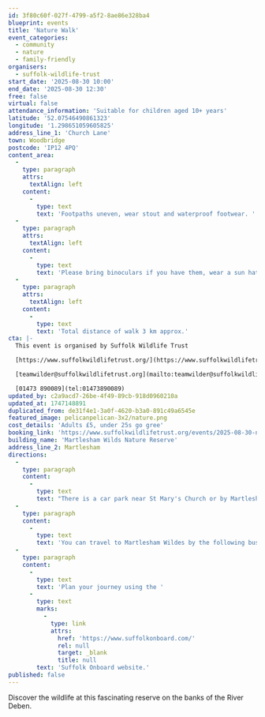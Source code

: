 ```yaml
---
id: 3f80c60f-027f-4799-a5f2-8ae86e328ba4
blueprint: events
title: 'Nature Walk'
event_categories:
  - community
  - nature
  - family-friendly
organisers:
  - suffolk-wildlife-trust
start_date: '2025-08-30 10:00'
end_date: '2025-08-30 12:30'
free: false
virtual: false
attendance_information: 'Suitable for children aged 10+ years'
latitude: '52.07546490861323'
longitude: '1.298651059605825'
address_line_1: 'Church Lane'
town: Woodbridge
postcode: 'IP12 4PQ'
content_area:
  -
    type: paragraph
    attrs:
      textAlign: left
    content:
      -
        type: text
        text: 'Footpaths uneven, wear stout and waterproof footwear. '
  -
    type: paragraph
    attrs:
      textAlign: left
    content:
      -
        type: text
        text: 'Please bring binoculars if you have them, wear a sun hat and bring a drink. '
  -
    type: paragraph
    attrs:
      textAlign: left
    content:
      -
        type: text
        text: 'Total distance of walk 3 km approx.'
cta: |-
  This event is organised by Suffolk Wildlife Trust

  [https://www.suffolkwildlifetrust.org/](https://www.suffolkwildlifetrust.org/)

  [teamwilder@suffolkwildlifetrust.org](mailto:teamwilder@suffolkwildlifetrust.org)

  [01473 890089](tel:01473890089)
updated_by: c2a9acd7-26be-4f49-89cb-918d0960210a
updated_at: 1747148891
duplicated_from: de31f4e1-3a0f-4620-b3a0-891c49a6545e
featured_image: pelicanpelican-3x2/nature.png
cost_details: 'Adults £5, under 25s go gree'
booking_link: 'https://www.suffolkwildlifetrust.org/events/2025-08-30-nature-walk-martlesham-wilds-reserve'
building_name: 'Martlesham Wilds Nature Reserve'
address_line_2: Martlesham
directions:
  -
    type: paragraph
    content:
      -
        type: text
        text: "There is a car park near St Mary's Church or by Martlesham Recreation Ground."
  -
    type: paragraph
    content:
      -
        type: text
        text: 'You can travel to Martlesham Wildes by the following bus routes - 63 (Framlingham), 65 (Rendlesham), 66 (Ipswich), and 73 (village links).'
  -
    type: paragraph
    content:
      -
        type: text
        text: 'Plan your journey using the '
      -
        type: text
        marks:
          -
            type: link
            attrs:
              href: 'https://www.suffolkonboard.com/'
              rel: null
              target: _blank
              title: null
        text: 'Suffolk Onboard website.'
published: false
---
```

Discover the wildlife at this fascinating reserve on the banks of the River Deben.
